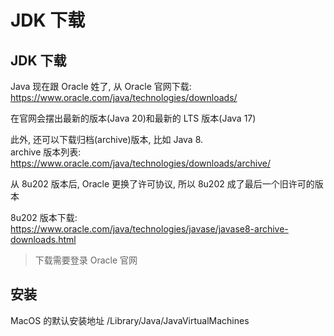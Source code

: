 # JDK 下载

## JDK 下载

Java 现在跟 Oracle 姓了, 从 Oracle 官网下载:  
<https://www.oracle.com/java/technologies/downloads/>

在官网会摆出最新的版本(Java 20)和最新的 LTS 版本(Java 17)

此外, 还可以下载归档(archive)版本, 比如 Java 8.  
archive 版本列表:  
<https://www.oracle.com/java/technologies/downloads/archive/>

从 8u202 版本后, Oracle 更换了许可协议, 所以 8u202 成了最后一个旧许可的版本

8u202 版本下载:  
<https://www.oracle.com/java/technologies/javase/javase8-archive-downloads.html>

> 下载需要登录 Oracle 官网

## 安装

MacOS 的默认安装地址 /Library/Java/JavaVirtualMachines
